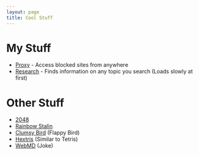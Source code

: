 ```yaml
---
layout: page
title: Cool Stuff
---
```

# My Stuff
* <a href="http://zachpanz88.insomnia247.nl/proxy/">Proxy</a> - Access blocked sites from anywhere
* <a href="https://re-search.herokuapp.com/">Research</a> - Finds information on any topic you search (Loads slowly at first)

# Other Stuff
* <a href="/2048/">2048</a>
* <a href="/fun/">Rainbow Stalin</a>
* <a href="/clumsy-bird/">Clumsy Bird</a> (Flappy Bird)
* <a href="/hextris/">Hextris</a> (Similar to Tetris)
* <a href="/webmd/">WebMD</a> (Joke)
